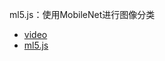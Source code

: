 ml5.js：使用MobileNet进行图像分类

- [video](https://www.youtube.com/watch?v=yNkAuWz5lnY)
- [ml5.js](https://ml5js.org/)